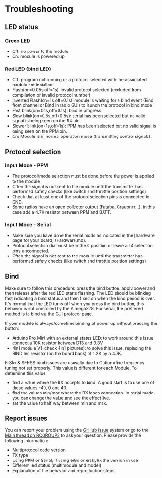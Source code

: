 # Troubleshooting

## LED status

### Green LED

- Off: no power to the module
- On: module is powered up 

### Red LED (bind LED)

- Off: program not running or a protocol selected with the associated module not installed
- Flash(on=0.05s,off=1s): invalid protocol selected (excluded from compilation or invalid protocol number)
- Inverted Flash(on=1s,off=0.1s): module is waiting for a bind event (Bind from channel or Bind in radio GUI) to launch the protocol in bind mode
- Fast blink(on=0.1s,off=0.1s): bind in progress
- Slow blink(on=0.5s,off=0.5s): serial has been selected but no valid signal is being seen on the RX pin.
- Slower blink(on=1s,off=1s): PPM has been selected but no valid signal is being seen on the PPM pin.
- On: Module is in normal operation mode (transmitting control signals).

## Protocol selection

### Input Mode - PPM

- The protocol/mode selection must be done before the power is applied to the module
- Often the signal is not sent to the module until the transmitter has performed safety checks (like switch and throttle position settings)
- Check that at least one of the protocol selection pins is connected to GND.
- Some radios have an open collector output (Futaba, Graupner...), in this case add a 4.7K resistor between PPM and BATT.

### Input Mode - Serial

- Make sure you have done the serial mods as indicated in the [hardware page for your board] (Hardware.md).
- Protocol selection dial must be in the 0 position or leave all 4 selection pins unconnected.
- Often the signal is not sent to the module until the transmitter has performed safety checks (like switch and throttle position settings)

## Bind

Make sure to follow this procedure: press the bind button, apply power and then release after the red LED starts flashing. The LED should be blinking fast indicating a bind status and then fixed on when the bind period is over. It's normal that the LED turns off when you press the bind button, this behavior is not controlled by the Atmega328.
For serial, the preffered method is to bind via the GUI protocol page.

If your module is always/sometime binding at power up without pressing the button:
 - Arduino Pro Mini with an external status LED: to work around this issue connect a 10K resistor between D13 and 3.3V.
 - 4in1 module V1 (check 4in1 pictures): to solve this issue, replacing the BIND led resistor (on the board back) of 1.2K by a 4.7K.

FrSky & SFHSS bind issues are ususally due to Option=fine frequency tuning not set properly. This value is different for each Module. To determine this value:
 - find a value where the RX accepts to bind. A good start is to use one of these values -40, 0 and 40.
 - find the values min/max where the RX loses connection. In serial mode you can change the value and see the effect live.
 - set the value to half way between min and max.

## Report issues

You can report your problem using the [GitHub issue](https://github.com/pascallanger/DIY-Multiprotocol-TX-Module/issues) system or go to the [Main thread on RCGROUPS](http://www.rcgroups.com/forums/showthread.php?t=2165676) to ask your question.
Please provide the following information:
- Multiprotocol code version
- TX type
- Using PPM or Serial, if using er9x or ersky9x the version in use
- Different led status (multimodule and model)
- Explanation of the behavior and reproduction steps
